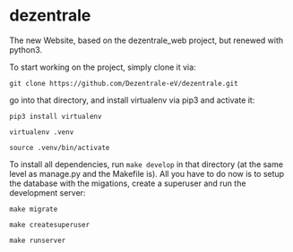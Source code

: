 # dezentrale
The new Website, based on the dezentrale_web project, but renewed with python3.

To start working on the project, simply clone it via:

`git clone https://github.com/Dezentrale-eV/dezentrale.git`

go into that directory, and install virtualenv via pip3 and activate it:

`pip3 install virtualenv`

`virtualenv .venv`

`source .venv/bin/activate`

To install all dependencies, run `make develop` in that directory (at the same level as manage.py and the Makefile is). All you have to do now is to setup the database with the migations, create a superuser and run the development server:

`make migrate`

`make createsuperuser`

`make runserver`
